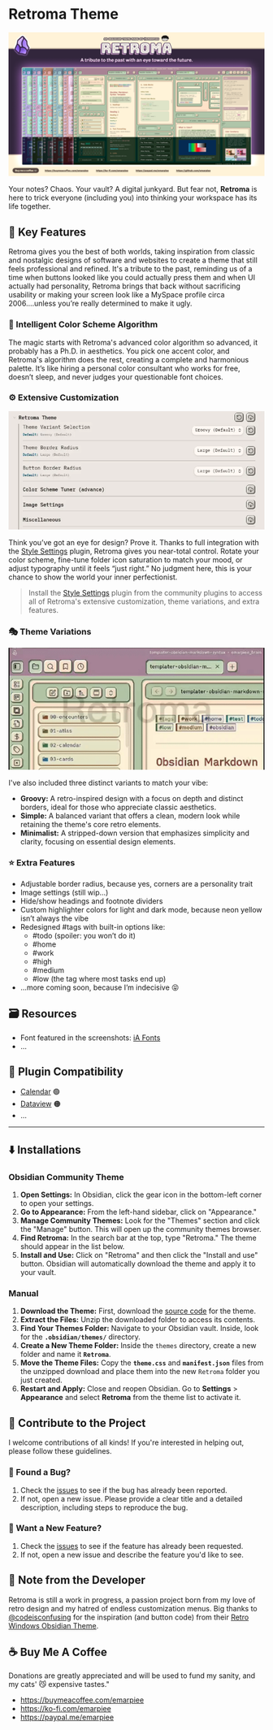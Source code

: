 
# Retroma Theme

![retroma-banner.png](assets/screenshots/retroma-banner-high.png)

Your notes? Chaos. Your vault? A digital junkyard. But fear not, **Retroma** is here to trick everyone (including you) into thinking your workspace has its life together.

## 🌟 Key Features

Retroma gives you the best of both worlds, taking inspiration from classic and nostalgic designs of software and websites to create a theme that still feels professional and refined. It's a tribute to the past, reminding us of a time when buttons looked like you could actually press them and when UI actually had personality, Retroma brings that back without sacrificing usability or making your screen look like a MySpace profile circa 2006....unless you’re really determined to make it ugly.

### 🎨 Intelligent Color Scheme Algorithm

The magic starts with Retroma's advanced color algorithm so advanced, it probably has a Ph.D. in aesthetics. You pick one accent color, and Retroma's algorithm does the rest, creating a complete and harmonious palette. It’s like hiring a personal color consultant who works for free, doesn’t sleep, and never judges your questionable font choices.

### ⚙️ Extensive Customization

![retroma-style-settings.webp](assets/screenshots/retroma-style-settings.webp)

Think you’ve got an eye for design? Prove it. Thanks to full integration with the [Style Settings](https://github.com/mgmeyers/obsidian-style-settings) plugin, Retroma gives you near-total control. Rotate your color scheme, fine-tune folder icon saturation to match your mood, or adjust typography until it feels “just right.” No judgment here, this is your chance to show the world your inner perfectionist.

> Install the [Style Settings](https://github.com/mgmeyers/obsidian-style-settings) plugin from the community plugins to access all of Retroma's extensive customization, theme variations, and extra features.

### 🎭️ Theme Variations

![retroma-border-showcase.gif](assets/screenshots/retroma-border-showcase.gif)

I've also included three distinct variants to match your vibe:
- **Groovy:** A retro-inspired design with a focus on depth and distinct borders, ideal for those who appreciate classic aesthetics.
- **Simple:** A balanced variant that offers a clean, modern look while retaining the theme's core retro elements.
- **Minimalist:** A stripped-down version that emphasizes simplicity and clarity, focusing on essential design elements.

### ⭐️ Extra Features

- Adjustable border radius, because yes, corners are a personality trait
- Image settings (still wip...)
- Hide/show headings and footnote dividers
- Custom highlighter colors for light and dark mode, because neon yellow isn’t always the vibe
- Redesigned #tags with built-in options like:
    - #todo (spoiler: you won’t do it)
    - #home
    - #work
    - #high
    - #medium
    - #low (the tag where most tasks end up)
- …more coming soon, because I’m indecisive 😝

## 🗃️ Resources

- Font featured in the screenshots: [iA Fonts](https://github.com/iaolo/iA-Fonts?utm_source=chatgpt.com)
- ...

## 🔌 Plugin Compatibility

- [Calendar](https://github.com/liamcain/obsidian-calendar-plugin?utm_source=chatgpt.com) 🟢
- [Dataview](https://github.com/blacksmithgu/obsidian-dataview?utm_source=chatgpt.com) 🟠
- ...

---

## ⬇️ Installations

### Obsidian Community Theme

1. **Open Settings:** In Obsidian, click the gear icon in the bottom-left corner to open your settings.
2. **Go to Appearance:** From the left-hand sidebar, click on "Appearance."
3. **Manage Community Themes:** Look for the "Themes" section and click the "Manage" button. This will open up the community themes browser.
4. **Find Retroma:** In the search bar at the top, type "Retroma." The theme should appear in the list below.
5. **Install and Use:** Click on "Retroma" and then click the "Install and use" button. Obsidian will automatically download the theme and apply it to your vault.

### Manual

1. **Download the Theme:** First, download the [source code](https://github.com/emarpiee/Retroma/releases) for the theme.
2. **Extract the Files:** Unzip the downloaded folder to access its contents.
3. **Find Your Themes Folder:** Navigate to your Obsidian vault. Inside, look for the **`.obsidian/themes/`** directory.
4. **Create a New Theme Folder:** Inside the `themes` directory, create a new folder and name it **`Retroma`**.
5. **Move the Theme Files:** Copy the **`theme.css`** and **`manifest.json`** files from the unzipped download and place them into the new `Retroma` folder you just created.
6. **Restart and Apply:** Close and reopen Obsidian. Go to **Settings** > **Appearance** and select **Retroma** from the theme list to activate it.

## 🌱 Contribute to the Project

I welcome contributions of all kinds! If you're interested in helping out, please follow these guidelines.

### 🐞 Found a Bug?

1. Check the [issues](https://github.com/emarpiee/Retroma/issues) to see if the bug has already been reported.
2. If not, open a new issue. Please provide a clear title and a detailed description, including steps to reproduce the bug.

### 🔖 Want a New Feature?

1. Check the [issues](https://github.com/emarpiee/Retroma/issues) to see if the feature has already been requested.
2. If not, open a new issue and describe the feature you'd like to see.

## 📍 Note from the Developer

Retroma is still a work in progress, a passion project born from my love of retro design and my hatred of endless customization menus. Big thanks to [@codeisconfusing](https://github.com/codeisconfusing) for the inspiration (and button code) from their [Retro Windows Obsidian Theme](https://github.com/codeisconfusing/retro-windows-obsidian).

## ☕️ Buy Me A Coffee

Donations are greatly appreciated and will be used to fund my sanity, and my cats' 😼 expensive tastes."

- https://buymeacoffee.com/emarpiee
- https://ko-fi.com/emarpiee
- https://paypal.me/emarpiee
  
